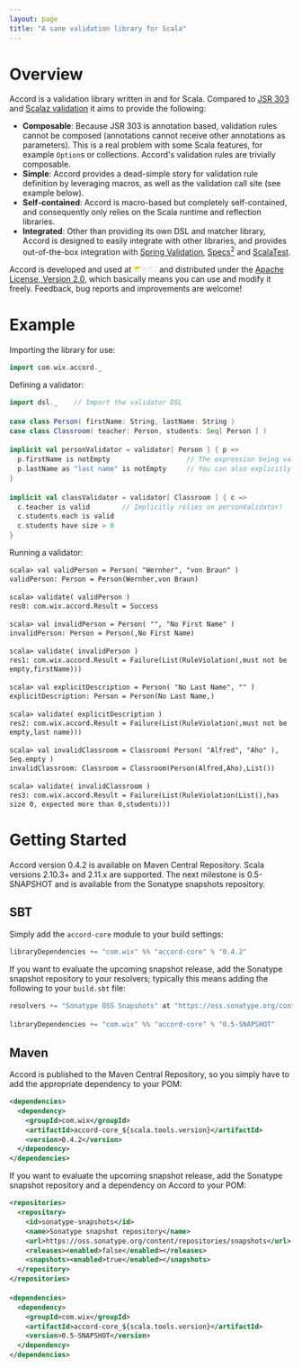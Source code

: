 ```yaml
---
layout: page
title: "A sane validation library for Scala"
---
```


Overview
========

Accord is a validation library written in and for Scala. Compared to [JSR 303](http://jcp.org/en/jsr/detail?id=303) and [Scalaz validation](https://github.com/scalaz/scalaz/blob/scalaz-seven/core/src/main/scala/scalaz/Validation.scala) it aims to provide the following:

* __Composable__: Because JSR 303 is annotation based, validation rules cannot be composed (annotations cannot receive other annotations as parameters). This is a real problem with some Scala features, for example `Option`s or collections. Accord's validation rules are trivially composable.
* __Simple__: Accord provides a dead-simple story for validation rule definition by leveraging macros, as well as the validation call site (see example below).
* __Self-contained__: Accord is macro-based but completely self-contained, and consequently only relies on the Scala runtime and reflection libraries.
* __Integrated__: Other than providing its own DSL and matcher library, Accord is designed to easily integrate with other libraries, and provides out-of-the-box integration with [Spring Validation](spring3/README.md), [Specs<sup>2</sup>](specs2/README.md) and [ScalaTest](scalatest/README.md).

Accord is developed and used at <a href="http://www.wix.com"><img src="images/wix_logo.png" width="42" height="11" alt="Wix.com"></img></a> and distributed under the [Apache License, Version 2.0](http://www.apache.org/licenses/LICENSE-2.0), which basically means you can use and modify it freely. Feedback, bug reports and improvements are welcome!

Example
=======

Importing the library for use:

```scala
import com.wix.accord._
```

Defining a validator:

```scala
import dsl._    // Import the validator DSL

case class Person( firstName: String, lastName: String )
case class Classroom( teacher: Person, students: Seq[ Person ] )

implicit val personValidator = validator[ Person ] { p =>
  p.firstName is notEmpty                   // The expression being validated is resolved automatically, see below
  p.lastName as "last name" is notEmpty     // You can also explicitly describe the expression being validated
}

implicit val classValidator = validator[ Classroom ] { c =>
  c.teacher is valid        // Implicitly relies on personValidator!
  c.students.each is valid
  c.students have size > 0
}
```


Running a validator:

```
scala> val validPerson = Person( "Wernher", "von Braun" )
validPerson: Person = Person(Wernher,von Braun)

scala> validate( validPerson )
res0: com.wix.accord.Result = Success

scala> val invalidPerson = Person( "", "No First Name" )
invalidPerson: Person = Person(,No First Name)

scala> validate( invalidPerson )
res1: com.wix.accord.Result = Failure(List(RuleViolation(,must not be empty,firstName)))

scala> val explicitDescription = Person( "No Last Name", "" )
explicitDescription: Person = Person(No Last Name,)

scala> validate( explicitDescription )
res2: com.wix.accord.Result = Failure(List(RuleViolation(,must not be empty,last name)))

scala> val invalidClassroom = Classroom( Person( "Alfred", "Aho" ), Seq.empty )
invalidClassroom: Classroom = Classroom(Person(Alfred,Aho),List())

scala> validate( invalidClassroom )
res3: com.wix.accord.Result = Failure(List(RuleViolation(List(),has size 0, expected more than 0,students)))
```

<a name="getting-started"></a>
Getting Started
===============

Accord version 0.4.2 is available on Maven Central Repository. Scala versions 2.10.3+ and 2.11.x are supported. The next milestone is 0.5-SNAPSHOT and is available from the Sonatype snapshots repository.

SBT
---

Simply add the `accord-core` module to your build settings:

```scala
libraryDependencies += "com.wix" %% "accord-core" % "0.4.2"
```

If you want to evaluate the upcoming snapshot release, add the Sonatype snapshot repository to your resolvers; typically this means adding the following to your `build.sbt` file:

```scala
resolvers += "Sonatype OSS Snapshots" at "https://oss.sonatype.org/content/repositories/snapshots"

libraryDependencies += "com.wix" %% "accord-core" % "0.5-SNAPSHOT"
```

Maven
-----

Accord is published to the Maven Central Repository, so you simply have to add the appropriate dependency to your POM:

```xml
<dependencies>
  <dependency>
    <groupId>com.wix</groupId>
    <artifactId>accord-core_${scala.tools.version}</artifactId>
    <version>0.4.2</version>
  </dependency>
</dependencies>
```

If you want to evaluate the upcoming snapshot release, add the Sonatype snapshot repository and a dependency on Accord to your POM:

```xml
<repositories>
  <repository>
    <id>sonatype-snapshots</id>
    <name>Sonatype snapshot repository</name>
    <url>https://oss.sonatype.org/content/repositories/snapshots</url>
    <releases><enabled>false</enabled></releases>
    <snapshots><enabled>true</enabled></snapshots>
  </repository>
</repositories>

<dependencies>
  <dependency>
    <groupId>com.wix</groupId>
    <artifactId>accord-core_${scala.tools.version}</artifactId>
    <version>0.5-SNAPSHOT</version>
  </dependency>
</dependencies>
```

